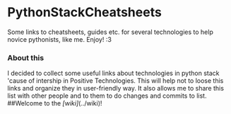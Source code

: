 # PythonStackCheatsheets
Some links to cheatsheets, guides etc. for several technologies to help novice pythonists, like me. Enjoy! :3
### About this
I decided to collect some useful links about technologies in python stack 'cause of intership in Positive Technologies. This will help not to loose this links and organize they in user-friendly way. It also allows me to share this list with other people and to them to do changes and commits to list.
##Welcome to the *[wiki]*(../wiki)!

